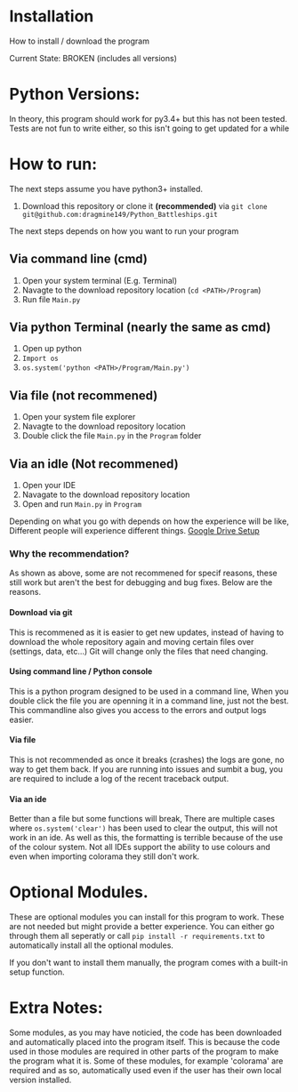 # Installation
  How to install / download the program

Current State: BROKEN (includes all versions)

# Python Versions:
  In theory, this program should work for py3.4+ but this has not been tested. Tests are not fun to write either, so this isn't going to get updated for a while

# How to run:
  The next steps assume you have python3+ installed.
  1. Download this repository or clone it **(recommended)** via `git clone git@github.com:dragmine149/Python_Battleships.git`
  
  The next steps depends on how you want to run your program
  ## Via command line (cmd)
  1. Open your system terminal (E.g. Terminal)
  2. Navagte to the download repository location (`cd <PATH>/Program`)
  3. Run file `Main.py`

  ## Via python Terminal (nearly the same as cmd)
  1. Open up python
  2. `Import os`
  3. `os.system('python <PATH>/Program/Main.py')`

  ## Via file (not recommened)
  1. Open your system file explorer
  2. Navagte to the download repository location
  3. Double click the file `Main.py` in the `Program` folder

  ## Via an idle (Not recommened)
  1. Open your IDE
  2. Navagate to the download repository location
  3. Open and run `Main.py` in `Program`

  Depending on what you go with depends on how the experience will be like, Different people will experience different things.
  [Google Drive Setup](Drive.md)

  ### Why the recommendation?
  As shown as above, some are not recommened for specif reasons, these still work but aren't the best for debugging and bug fixes. Below are the reasons.

  #### Download via git
  This is recommened as it is easier to get new updates, instead of having to download the whole repository again and moving certain files over (settings, data, etc...) Git will change only the files that need changing.

  #### Using command line / Python console
  This is a python program designed to be used in a command line, When you double click the file you are openning it in a command line, just not the best. This commandline also gives you access to the errors and output logs easier.

  #### Via file
  This is not recommended as once it breaks (crashes) the logs are gone, no way to get them back. If you are running into issues and sumbit a bug, you are required to include a log of the recent traceback output.

  #### Via an ide
  Better than a file but some functions will break, There are multiple cases where `os.system('clear')` has been used to clear the output, this will not work in an ide. As well as this, the formatting is terrible because of the use of the colour system. Not all IDEs support the ability to use colours and even when importing colorama they still don't work.

# Optional Modules.
  These are optional modules you can install for this program to work. These are not needed but might provide a better experience.
  You can either go through them all seperatly or call `pip install -r requirements.txt` to automatically install all the optional modules.

  If you don't want to install them manually, the program comes with a built-in setup function.

# Extra Notes:
  Some modules, as you may have noticied, the code has been downloaded and automatically placed into the program itself.
  This is because the code used in those modules are required in other parts of the program to make the program what it is.
  Some of these modules, for example 'colorama' are required and as so, automatically used even if the user has their own local version installed.
